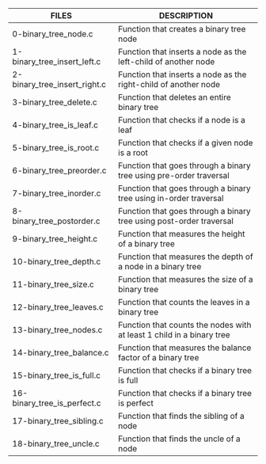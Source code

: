 | FILES  | DESCRIPTION |
| ------------- | ------------- |
| 0-binary_tree_node.c | Function that creates a binary tree node |
| 1-binary_tree_insert_left.c | Function that inserts a node as the left-child of another node |
| 2-binary_tree_insert_right.c | Function that inserts a node as the right-child of another node |
| 3-binary_tree_delete.c | Function that deletes an entire binary tree |
| 4-binary_tree_is_leaf.c | Function that checks if a node is a leaf |
| 5-binary_tree_is_root.c | Function that checks if a given node is a root |
| 6-binary_tree_preorder.c | Function that goes through a binary tree using pre-order traversal |
| 7-binary_tree_inorder.c | Function that goes through a binary tree using in-order traversal |
| 8-binary_tree_postorder.c | Function that goes through a binary tree using post-order traversal |
| 9-binary_tree_height.c | Function that measures the height of a binary tree |
| 10-binary_tree_depth.c | Function that measures the depth of a node in a binary tree |
| 11-binary_tree_size.c | Function that measures the size of a binary tree |
| 12-binary_tree_leaves.c | Function that counts the leaves in a binary tree |
| 13-binary_tree_nodes.c | Function that counts the nodes with at least 1 child in a binary tree |
| 14-binary_tree_balance.c | Function that measures the balance factor of a binary tree |
| 15-binary_tree_is_full.c | Function that checks if a binary tree is full |
| 16-binary_tree_is_perfect.c | Function that checks if a binary tree is perfect |
| 17-binary_tree_sibling.c | Function that finds the sibling of a node |
| 18-binary_tree_uncle.c | Function that finds the uncle of a node |
